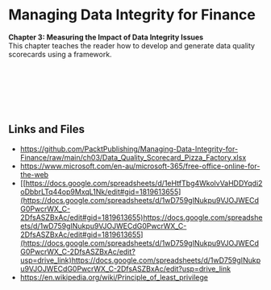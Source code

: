 # Managing Data Integrity for Finance

**Chapter 3: Measuring the Impact of Data Integrity Issues** <br />
This chapter teaches the reader how to develop and generate data quality scorecards using a framework.

<br />
<br />
<br />
<br />
<br />

## Links and Files

- https://github.com/PacktPublishing/Managing-Data-Integrity-for-Finance/raw/main/ch03/Data_Quality_Scorecard_Pizza_Factory.xlsx
- https://www.microsoft.com/en-au/microsoft-365/free-office-online-for-the-web
- [[https://docs.google.com/spreadsheets/d/1eHtfTbg4WkolvVaHDDYqdi2oDbbrLTq44op9MxqL1Nk/edit#gid=1819613655](https://docs.google.com/spreadsheets/d/1wD759gINukpu9VJOJWECdG0PwcrWX_C-2DfsASZBxAc/edit#gid=1819613655)https://docs.google.com/spreadsheets/d/1wD759gINukpu9VJOJWECdG0PwcrWX_C-2DfsASZBxAc/edit#gid=1819613655](https://docs.google.com/spreadsheets/d/1wD759gINukpu9VJOJWECdG0PwcrWX_C-2DfsASZBxAc/edit?usp=drive_link)https://docs.google.com/spreadsheets/d/1wD759gINukpu9VJOJWECdG0PwcrWX_C-2DfsASZBxAc/edit?usp=drive_link
- https://en.wikipedia.org/wiki/Principle_of_least_privilege
